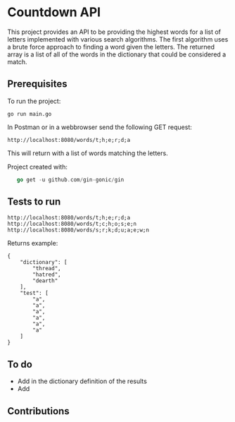 # Countdown API

This project provides an API to be providing the highest words for a list of letters implemented with various search algorithms. The first algorithm uses a brute force approach to finding a word given the letters. The returned array is a list of all of the words in the dictionary that could be considered a match.

## Prerequisites

To run the project:

```
go run main.go
```

In Postman or in a webbrowser send the following GET request:

```http://localhost:8080/words/t;h;e;r;d;a```

This will return with a list of words matching the letters.

Project created with:

```go mod init countdownapi
   go get -u github.com/gin-gonic/gin
```

## Tests to run

```
http://localhost:8080/words/t;h;e;r;d;a
http://localhost:8080/words/t;c;h;o;s;e;n
http://localhost:8080/words/s;r;k;d;u;a;e;w;n

```

Returns example:
```
{
    "dictionary": [
        "thread",
        "hatred",
        "dearth"
    ],
    "test": [
        "a",
        "a",
        "a",
        "a",
        "a",
        "a"
    ]
}
```

## To do

- Add in the dictionary definition of the results
- Add 


## Contributions